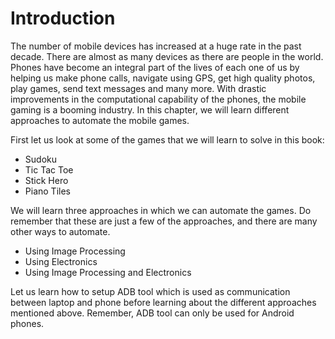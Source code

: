# Introduction

The number of mobile devices has increased at a huge rate in the past decade. There are almost as many devices as there are people in the world. Phones have become an integral part of the lives of each one of us by helping us make phone calls, navigate using GPS, get high quality photos, play games, send text messages and many more. With drastic improvements in the computational capability of the phones, the mobile gaming is a booming industry. In this chapter, we will learn different approaches to automate the mobile games.

First let us look at some of the games that we will learn to solve in this book:
* Sudoku
* Tic Tac Toe
* Stick Hero
* Piano Tiles

We will learn three approaches in which we can automate the games. Do remember that these are just a few of the approaches, and there are many other ways to automate.
* Using Image Processing
* Using Electronics
* Using Image Processing and Electronics

Let us learn how to setup ADB tool which is used as communication between laptop and phone before learning about the different approaches mentioned above. Remember, ADB tool can only be used for Android phones.